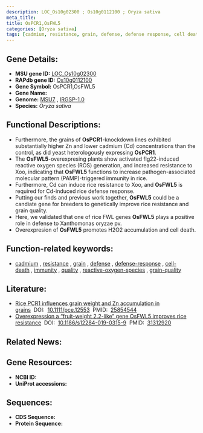 ```yaml
---
description: LOC_Os10g02300 ; Os10g0112100 ; Oryza sativa
meta_title:
title: OsPCR1,OsFWL5
categories: [Oryza sativa]
tags: [cadmium, resistance, grain, defense, defense response, cell death, immunity, quality, reactive oxygen species, grain quality]
---
```


## Gene Details:
- **MSU gene ID:** [LOC_Os10g02300](http://rice.uga.edu/cgi-bin/ORF_infopage.cgi?orf=LOC_Os10g02300)  
- **RAPdb gene ID:** [Os10g0112100](https://rapdb.dna.affrc.go.jp/locus/?name=Os10g0112100)  
- **Gene Symbol:** OsPCR1,OsFWL5
- **Gene Name:**
- **Genome:**  [MSU7](http://rice.uga.edu/)&nbsp;,&nbsp;[IRGSP-1.0](https://rapdb.dna.affrc.go.jp/download/irgsp1.html)
- **Species:** *Oryza sativa*

## Functional Descriptions:
   - Furthermore, the grains of **OsPCR1**-knockdown lines exhibited substantially higher Zn and lower cadmium (Cd) concentrations than the control, as did yeast heterologously expressing **OsPCR1**.
   - The **OsFWL5**-overexpresing plants show activated flg22-induced reactive oxygen species (ROS) generation, and increased resistance to Xoo, indicating that **OsFWL5** functions to increase pathogen-associated molecular pattern (PAMP)-triggered immunity in rice.
   - Furthermore, Cd can induce rice resistance to Xoo, and **OsFWL5** is required for Cd-induced rice defense response.
   - Putting our finds and previous work together, **OsFWL5** could be a candiate gene for breeders to genetically improve rice resistance and grain quality.
   - Here, we validated that one of rice FWL genes **OsFWL5** plays a positive role in defense to Xanthomonas oryzae pv.
   - Overexpresion of **OsFWL5** promotes H2O2 accumulation and cell death.

## Function-related keywords:
   - [cadmium](/tags/cadmium/)&nbsp;,&nbsp;[resistance](/tags/resistance/)&nbsp;,&nbsp;[grain](/tags/grain/)&nbsp;,&nbsp;[defense](/tags/defense/)&nbsp;,&nbsp;[defense-response](/tags/defense-response/)&nbsp;,&nbsp;[cell-death](/tags/cell-death/)&nbsp;,&nbsp;[immunity](/tags/immunity/)&nbsp;,&nbsp;[quality](/tags/quality/)&nbsp;,&nbsp;[reactive-oxygen-species](/tags/reactive-oxygen-species/)&nbsp;,&nbsp;[grain-quality](/tags/grain-quality/)

## Literature:
   - [Rice PCR1 influences grain weight and Zn accumulation in grains](https://www.doi.org/10.1111/pce.12553)&nbsp;&nbsp;DOI:&nbsp;&nbsp;[10.1111/pce.12553](https://www.doi.org/10.1111/pce.12553)&nbsp;&nbsp;PMID:&nbsp;&nbsp;[25854544](https://pubmed.ncbi.nlm.nih.gov/25854544/)
   - [Overexpression a “fruit-weight 2.2-like” gene OsFWL5 improves rice resistance](https://www.doi.org/10.1186/s12284-019-0315-9)&nbsp;&nbsp;DOI:&nbsp;&nbsp;[10.1186/s12284-019-0315-9](https://www.doi.org/10.1186/s12284-019-0315-9)&nbsp;&nbsp;PMID:&nbsp;&nbsp;[31312920](https://pubmed.ncbi.nlm.nih.gov/31312920/)

## Related News:

## Gene Resources:
- **NCBI ID:**  []()
- **UniProt accessions:** [](https://www.uniprot.org/uniprotkb//entry)

## Sequences:
- **CDS Sequence:**
- **Protein Sequence:**
